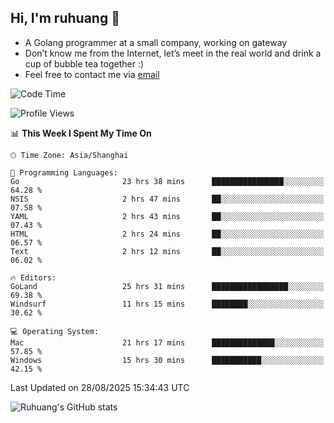 ## Hi, I'm ruhuang 👋

- A Golang programmer at a small company, working on gateway
- Don’t know me from the Internet, let’s meet in the real world and drink a cup of bubble tea together :)
- Feel free to contact me via [email](mailto:ruhuang2001@gmail.com)
<!--START_SECTION:waka-->
![Code Time](http://img.shields.io/badge/Code%20Time-851%20hrs%2033%20mins-blue)

![Profile Views](http://img.shields.io/badge/Profile%20Views-0-blue)

📊 **This Week I Spent My Time On** 

```text
🕑︎ Time Zone: Asia/Shanghai

💬 Programming Languages: 
Go                       23 hrs 38 mins      ████████████████░░░░░░░░░   64.28 % 
NSIS                     2 hrs 47 mins       ██░░░░░░░░░░░░░░░░░░░░░░░   07.58 % 
YAML                     2 hrs 43 mins       ██░░░░░░░░░░░░░░░░░░░░░░░   07.43 % 
HTML                     2 hrs 24 mins       ██░░░░░░░░░░░░░░░░░░░░░░░   06.57 % 
Text                     2 hrs 12 mins       ██░░░░░░░░░░░░░░░░░░░░░░░   06.02 % 

🔥 Editors: 
GoLand                   25 hrs 31 mins      █████████████████░░░░░░░░   69.38 % 
Windsurf                 11 hrs 15 mins      ████████░░░░░░░░░░░░░░░░░   30.62 % 

💻 Operating System: 
Mac                      21 hrs 17 mins      ██████████████░░░░░░░░░░░   57.85 % 
Windows                  15 hrs 30 mins      ███████████░░░░░░░░░░░░░░   42.15 % 
```


 Last Updated on 28/08/2025 15:34:43 UTC
<!--END_SECTION:waka-->

![Ruhuang's GitHub stats](https://github-readme-stats.vercel.app/api?username=ruhuang2001&count_private=true&hide_title=true&show_icons=true&theme=vue)

